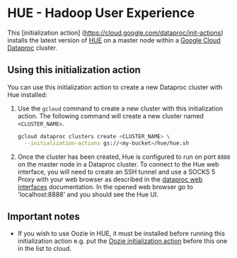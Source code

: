 # HUE - Hadoop User Experience

This [initialization action] (https://cloud.google.com/dataproc/init-actions) installs the latest version of [HUE](http://gethue.com/)
on a master node within a [Google Cloud Dataproc](https://cloud.google.com/dataproc) cluster.

## Using this initialization action

You can use this initialization action to create a new Dataproc cluster with Hue installed:

1. Use the `gcloud` command to create a new cluster with this initialization action.  The following command will create a new cluster named `<CLUSTER_NAME>`.

    ```bash
    gcloud dataproc clusters create <CLUSTER_NAME> \
      --initialization-actions gs://<my-bucket>/hue/hue.sh
    ```

1. Once the cluster has been created, Hue is configured to run on port `8888` on the master node in a Dataproc cluster. To connect to the Hue web interface, you will need to create an SSH tunnel and use a SOCKS 5 Proxy with your web browser as described in the [dataproc web interfaces](https://cloud.google.com/dataproc/cluster-web-interfaces) documentation. In the opened web browser go to 'localhost:8888' and you should see the Hue UI.

## Important notes

* If you wish to use Oozie in HUE, it must be installed before running this initialization action e.g. put the [Oozie initialization action](../oozie/README.md) before this one in the list to cloud.
